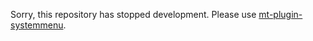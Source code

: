 Sorry, this repository has stopped development.
Please use [mt-plugin-systemmenu](https://github.com/okayama/mt-plugin-systemmenu).
